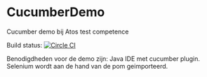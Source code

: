 # CucumberDemo
Cucumber demo bij Atos test competence

Build status: [![Circle CI](https://circleci.com/gh/vincentfree/TreeAPI.svg?style=svg)](https://circleci.com/gh/vincentfree/TreeAPI)

Benodigdheden voor de demo zijn: Java IDE met cucumber plugin. Selenium wordt aan de hand van de pom geimporteerd.
